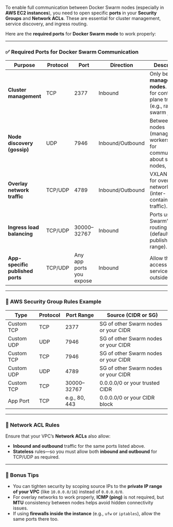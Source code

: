 To enable full communication between Docker Swarm nodes (especially in **AWS EC2 instances**), you need to open specific **ports** in your **Security Groups** and **Network ACLs**. These are essential for cluster management, service discovery, and ingress routing.

Here are the **required ports** for **Docker Swarm mode** to work properly:

---

### ✅ **Required Ports for Docker Swarm Communication**

| Purpose                         | Protocol | Port  | Direction | Description |
|---------------------------------|----------|-------|-----------|-------------|
| **Cluster management**         | TCP      | 2377  | Inbound   | Only between **manager nodes**. Used for control plane traffic (e.g., raft, swarm join). |
| **Node discovery (gossip)**    | UDP      | 7946  | Inbound/Outbound | Between all nodes (managers and workers). Used for communication about services, nodes, etc. |
| **Overlay network traffic**    | TCP/UDP  | 4789  | Inbound/Outbound | VXLAN tunnel for overlay networks (inter-container traffic). |
| **Ingress load balancing**     | TCP/UDP  | 30000–32767 | Inbound | Ports used by Swarm's routing mesh (default published port range). |
| **App-specific published ports** | TCP/UDP | Any app ports you expose | Inbound | Allow these to access services from outside. |

---

### 🔐 AWS Security Group Rules Example

| Type | Protocol | Port Range | Source (CIDR or SG) |
|------|----------|------------|----------------------|
| Custom TCP | TCP | 2377 | SG of other Swarm nodes or your CIDR |
| Custom UDP | UDP | 7946 | SG of other Swarm nodes or your CIDR |
| Custom TCP | TCP | 7946 | SG of other Swarm nodes or your CIDR |
| Custom UDP | UDP | 4789 | SG of other Swarm nodes or your CIDR |
| Custom TCP | TCP | 30000–32767 | 0.0.0.0/0 or your trusted CIDR |
| App Port | TCP | e.g., 80, 443 | 0.0.0.0/0 or your CIDR block |

---

### 🔄 Network ACL Rules

Ensure that your VPC’s **Network ACLs** also allow:

- **Inbound and outbound** traffic for the same ports listed above.
- **Stateless** rules—so you must allow both **inbound and outbound** for TCP/UDP as required.

---

### 🧠 Bonus Tips

- You can tighten security by scoping source IPs to the **private IP range of your VPC** (like `10.0.0.0/16`) instead of `0.0.0.0/0`.
- For overlay networks to work properly, **ICMP (ping)** is not required, but **MTU** consistency between nodes helps avoid hidden connectivity issues.
- If using **firewalls inside the instance** (e.g., `ufw` or `iptables`), allow the same ports there too.
